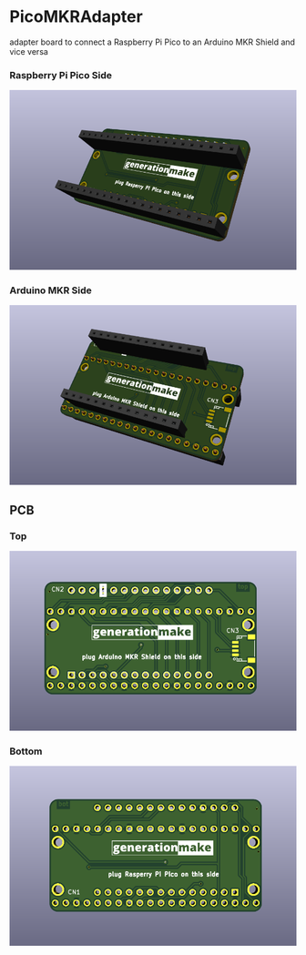 # PicoMKRAdapter
adapter board to connect a Raspberry Pi Pico to an Arduino MKR Shield and vice versa

### Raspberry Pi Pico Side

![PicoMKRAdapter rendering pico side](docs/images/PicoMKRAdapter_rendering_pico_side.png)

### Arduino MKR Side

![PicoMKRAdapter rendering arduino side](docs/images/PicoMKRAdapter_rendering_arduino_side.png)

## PCB

### Top

![PicoMKRAdapter PCB top](docs/images/PicoMKRAdapter_top.png)

### Bottom

![PicoMKRAdapter PCB bot](docs/images/PicoMKRAdapter_bot.png)



